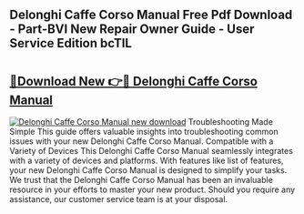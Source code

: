 ## Delonghi Caffe Corso Manual Free Pdf Download - Part-BVI New Repair Owner Guide - User Service Edition bcTlL

# <h2><a href="http://cf25941.oget.top/?id=Delonghi+Caffe+Corso+Manual">🔗Download New 👉🔴 Delonghi Caffe Corso Manual</a></h2>

[![Delonghi Caffe Corso Manual new download](https://i.imgur.com/5g1atiW.png)](http://cf25941.oget.top/?id=Delonghi+Caffe+Corso+Manual)
Troubleshooting Made Simple This guide offers valuable insights into troubleshooting common issues with your new Delonghi Caffe Corso Manual. Compatible with a Variety of Devices This Delonghi Caffe Corso Manual seamlessly integrates with a variety of devices and platforms. With features like list of features, your new Delonghi Caffe Corso Manual is designed to simplify your tasks. We trust that the Delonghi Caffe Corso Manual has been an invaluable resource in your efforts to master your new product. Should you require any assistance, our customer service team is at your disposal.
